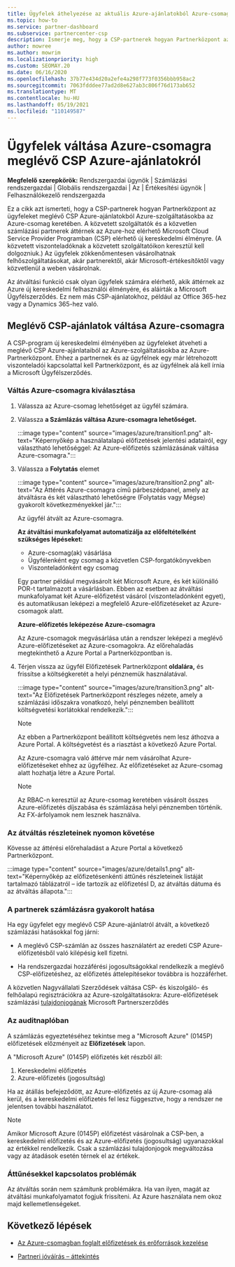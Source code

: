 ```yaml
---
title: Ügyfelek áthelyezése az aktuális Azure-ajánlatokból Azure-csomagba
ms.topic: how-to
ms.service: partner-dashboard
ms.subservice: partnercenter-csp
description: Ismerje meg, hogy a CSP-partnerek hogyan Partnerközpont az ügyfeleket meglévő CSP Azure-ajánlatokból Azure-szolgáltatásokba az Azure-csomag keretében.
author: mowree
ms.author: mowrim
ms.localizationpriority: high
ms.custom: SEOMAY.20
ms.date: 06/16/2020
ms.openlocfilehash: 37b77e434d20a2efe4a298f773f0356bbb958ac2
ms.sourcegitcommit: 7063fdddee77ad2d8e627ab3c806f76d173ab652
ms.translationtype: MT
ms.contentlocale: hu-HU
ms.lasthandoff: 05/19/2021
ms.locfileid: "110149587"
---
```

# <a name="transition-customers-to-azure-plan-from-existing-csp-azure-offers"></a>Ügyfelek váltása Azure-csomagra meglévő CSP Azure-ajánlatokról

**Megfelelő szerepkörök:** Rendszergazdai ügynök | Számlázási rendszergazdai | Globális rendszergazdai | Az | Értékesítési ügynök | Felhasználókezelő rendszergazda

Ez a cikk azt ismerteti, hogy a CSP-partnerek hogyan Partnerközpont az ügyfeleket meglévő CSP Azure-ajánlatokból Azure-szolgáltatásokba az Azure-csomag keretében. A közvetett szolgáltatók és a közvetlen számlázási partnerek áttérnek az Azure-hoz elérhető Microsoft Cloud Service Provider Programban (CSP) elérhető új kereskedelmi élményre. (A közvetett viszonteladóknak a közvetett szolgáltatóikon keresztül kell dolgozniuk.) Az ügyfelek zökkenőmentesen vásárolhatnak felhőszolgáltatásokat, akár partnerektől, akár Microsoft-értékesítőktől vagy közvetlenül a weben vásárolnak.

Az átváltási funkció csak olyan ügyfelek számára elérhető, akik áttérnek az Azure új kereskedelmi felhasználói élményére, és aláírták a Microsoft Ügyfélszerződés. Ez nem más CSP-ajánlatokhoz, például az Office 365-hez vagy a Dynamics 365-hez való.

## <a name="transition-existing-csp-offers-to-an-azure-plan"></a>Meglévő CSP-ajánlatok váltása Azure-csomagra

A CSP-program új kereskedelmi élményében az ügyfeleket átveheti a meglévő CSP Azure-ajánlataiból az Azure-szolgáltatásokba az Azure-Partnerközpont. Ehhez a partnernek és az ügyfélnek egy már létrehozott viszonteladói kapcsolattal kell Partnerközpont, és az ügyfélnek alá kell írnia a Microsoft Ügyfélszerződés.

### <a name="select-transition-to-azure-plan"></a>Váltás Azure-csomagra kiválasztása

1. Válassza az Azure-csomag lehetőséget az ügyfél számára.

2. Válassza **a Számlázás váltása Azure-csomagra lehetőséget.**

   :::image type="content" source="images/azure/transition1.png" alt-text="Képernyőkép a használatalapú előfizetések jelentési adatairól, egy választható lehetőséggel: Az Azure-előfizetés számlázásának váltása Azure-csomagra.":::

3. Válassza a **Folytatás** elemet

   :::image type="content" source="images/azure/transition2.png" alt-text="Az Áttérés Azure-csomagra című párbeszédpanel, amely az átváltásra és két választható lehetőségre (Folytatás vagy Mégse) gyakorolt következményekkel jár.":::

   Az ügyfél átvált az Azure-csomagra.

   **Az átváltási munkafolyamat automatizálja az előfeltételként szükséges lépéseket:**

   - Azure-csomag(ak) vásárlása
   - Ügyfélenként egy csomag a közvetlen CSP-forgatókönyvekben  
   - Viszonteladónként egy csomag  

   Egy partner például megvásárolt két Microsoft Azure, és két különálló POR-t tartalmazott a vásárlásban. Ebben az esetben az átváltási munkafolyamat két Azure-előfizetést vásárol (viszonteladónként egyet), és automatikusan leképezi a megfelelő Azure-előfizetéseket az Azure-csomagok alatt.  

   **Azure-előfizetés leképezése Azure-csomagra**

   Az Azure-csomagok megvásárlása után a rendszer leképezi a meglévő Azure-előfizetéseket az Azure-csomagokra. Az előrehaladás megtekinthető a Azure Portal a Partnerközpontban is.

4. Térjen vissza az ügyfél Előfizetések Partnerközpont **oldalára,** és frissítse a költségkeretét a helyi pénznemük használatával.

   :::image type="content" source="images/azure/transition3.png" alt-text="Az Előfizetések Partnerközpont részleges nézete, amely a számlázási időszakra vonatkozó, helyi pénznemben beállított költségvetési korlátokkal rendelkezik.":::

   >[!NOTE]
   >Az ebben a Partnerközpont beállított költségvetés nem lesz áthozva a Azure Portal. A költségvetést és a riasztást a következő Azure Portal.

   Az Azure-csomagra való áttérve már nem vásárolhat Azure-előfizetéseket ehhez az ügyfélhez. Az előfizetéseket az Azure-csomag alatt hozhatja létre a Azure Portal.

   >[!NOTE]
   > Az RBAC-n keresztül az Azure-csomag keretében vásárolt összes Azure-előfizetés díjszabása és számlázása helyi pénznemben történik. Az FX-árfolyamok nem lesznek használva.

### <a name="track-your-transition-details"></a>Az átváltás részleteinek nyomon követése

Kövesse az áttérési előrehaladást a Azure Portal a következő Partnerközpont.

:::image type="content" source="images/azure/details1.png" alt-text="Képernyőkép az előfizetésenkénti áttűnés részleteinek listáját tartalmazó táblázatról – ide tartozik az előfizetésI D, az átváltás dátuma és az átváltás állapota.":::

### <a name="billing-impact-to-partners"></a>A partnerek számlázásra gyakorolt hatása

Ha egy ügyfelet egy meglévő CSP Azure-ajánlatról átvált, a következő számlázási hatásokkal fog járni:

- A meglévő CSP-számlán az összes használatért az eredeti CSP Azure-előfizetésből való kilépésig kell fizetni.

- Ha rendszergazdai hozzáférési jogosultságokkal rendelkezik a meglévő CSP-előfizetéshez, az előfizetés áttelepítésekor továbbra is hozzáférhet.

A közvetlen Nagyvállalati Szerződések váltása CSP- és kiszolgáló- és felhőalapú regisztrációkra az Azure-szolgáltatásokra: Azure-előfizetések számlázási [tulajdonjogának](/azure/billing/mpa-request-ownership) Microsoft Partnerszerződés

### <a name="audit-log"></a>Az auditnaplóban

A számlázás egyeztetéséhez tekintse meg a "Microsoft Azure" (0145P) előfizetések előzményeit az **Előfizetések** lapon.

A "Microsoft Azure" (0145P) előfizetés két részből áll:

1. Kereskedelmi előfizetés
2. Azure-előfizetés (jogosultság)

Ha az átállás befejeződött, az Azure-előfizetés az új Azure-csomag alá kerül, és a kereskedelmi előfizetés fel lesz függesztve, hogy a rendszer ne jelentsen további használatot.  

>[!NOTE]
>Amikor Microsoft Azure (0145P) előfizetést vásárolnak a CSP-ben, a kereskedelmi előfizetés és az Azure-előfizetés (jogosultság) ugyanazokkal az értékkel rendelkezik. Csak a számlázási tulajdonjogok megváltozása vagy az átadások esetén térnek el az értékek.

### <a name="transition-issues"></a>Áttűnésekkel kapcsolatos problémák

Az átváltás során nem számítunk problémákra. Ha van ilyen, magát az átváltási munkafolyamatot fogjuk frissíteni. Az Azure használata nem okoz majd kellemetlenségeket.  

## <a name="next-steps"></a>Következő lépések

- [Az Azure-csomagban foglalt előfizetések és erőforrások kezelése](azure-plan-manage.md)

- [Partneri jóváírás – áttekintés](partner-earned-credit.md)